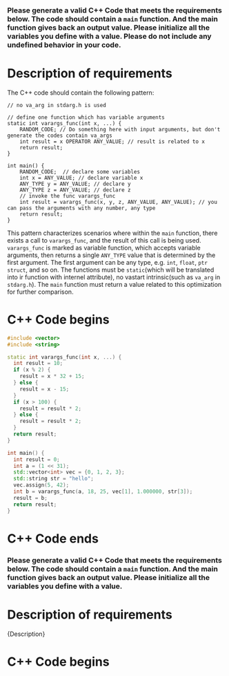 ### Please generate a valid C++ Code that meets the requirements below. The code should contain a `main` function. And the main function gives back an output value. Please initialize all the variables you define with a value. Please do not include any undefined behavior in your code.


# Description of requirements

The C++ code should contain the following pattern:
```
// no va_arg in stdarg.h is used

// define one function which has variable arguments
static int varargs_func(int x, ...) {
    RANDOM_CODE; // Do something here with input arguments, but don't generate the codes contain va_args
    int result = x OPERATOR ANY_VALUE; // result is related to x
    return result;
}

int main() {
    RANDOM_CODE;  // declare some variables
    int x = ANY_VALUE; // declare variable x
    ANY_TYPE y = ANY_VALUE; // declare y
    ANY_TYPE z = ANY_VALUE; // declare z
    // invoke the func varargs_func
    int result = varargs_func(x, y, z, ANY_VALUE, ANY_VALUE); // you can pass the arguments with any number, any type
    return result;
}
```
This pattern characterizes scenarios where within the `main` function, there exists a call to `varargs_func`, and the result of this call is being used. `varargs_func` is marked as variable function, which accepts variable arguments, then returns a single `ANY_TYPE` value that is determined by the first argument. The first argument can be any type, e.g. `int`, `float`, `ptr` `struct`, and so on. The functions must be `static`(which will be translated into ir function with internel attribute), no vastart intrinsic(such as `va_arg` in `stdarg.h`). The `main` function must return a value related to this optimization for further comparison.

# C++ Code begins 

```cpp
#include <vector>
#include <string>

static int varargs_func(int x, ...) {
  int result = 10;
  if (x % 2) {
    result = x * 32 + 15;
  } else {
    result = x - 15;
  }
  if (x > 100) {
    result = result * 2;
  } else {
    result = result * 2;
  }
  return result;
}

int main() {
  int result = 0;
  int a = (1 << 31);
  std::vector<int> vec = {0, 1, 2, 3};
  std::string str = "hello";
  vec.assign(5, 42);
  int b = varargs_func(a, 18, 25, vec[1], 1.000000, str[3]);
  result = b;
  return result;
}
```
# C++ Code ends

### Please generate a valid C++ Code that meets the requirements below. The code should contain a `main` function. And the main function gives back an output value. Please initialize all the variables you define with a value.

# Description of requirements

{Description}

# C++ Code begins

